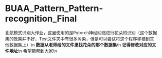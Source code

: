 # BUAA_Pattern_Pattern-recognition_Final
北航模式识别大作业，这里使用的是Pytorch神经网络进行花朵的识别（这个数据集的效果并不好，Test文件夹中有很多污染，但是可以尝试将这个程序移植到其他数据集上）\n
**数据从老师给的文件里找花朵的那个数据集**\n
**记得修改对应的文件地址**\n
希望能帮到大家\n
